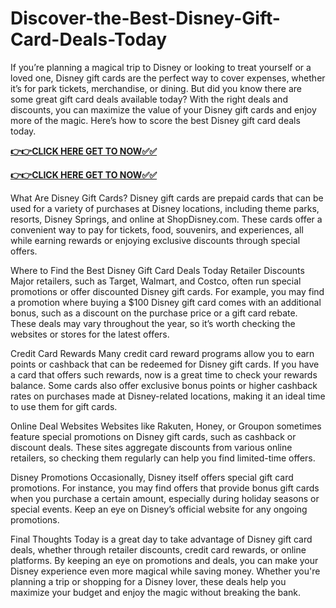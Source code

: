 # Discover-the-Best-Disney-Gift-Card-Deals-Today

If you’re planning a magical trip to Disney or looking to treat yourself or a loved one, Disney gift cards are the perfect way to cover expenses, whether it’s for park tickets, merchandise, or dining. But did you know there are some great gift card deals available today? With the right deals and discounts, you can maximize the value of your Disney gift cards and enjoy more of the magic. Here’s how to score the best Disney gift card deals today.

[**👉👉CLICK HERE GET TO NOW✅✅**](https://free-gift-card.raj-solution.com/958f890)

[**👉👉CLICK HERE GET TO NOW✅✅**](https://free-gift-card.raj-solution.com/958f890)

What Are Disney Gift Cards?
Disney gift cards are prepaid cards that can be used for a variety of purchases at Disney locations, including theme parks, resorts, Disney Springs, and online at ShopDisney.com. These cards offer a convenient way to pay for tickets, food, souvenirs, and experiences, all while earning rewards or enjoying exclusive discounts through special offers.

Where to Find the Best Disney Gift Card Deals Today
Retailer Discounts
Major retailers, such as Target, Walmart, and Costco, often run special promotions or offer discounted Disney gift cards. For example, you may find a promotion where buying a $100 Disney gift card comes with an additional bonus, such as a discount on the purchase price or a gift card rebate. These deals may vary throughout the year, so it’s worth checking the websites or stores for the latest offers.

Credit Card Rewards
Many credit card reward programs allow you to earn points or cashback that can be redeemed for Disney gift cards. If you have a card that offers such rewards, now is a great time to check your rewards balance. Some cards also offer exclusive bonus points or higher cashback rates on purchases made at Disney-related locations, making it an ideal time to use them for gift cards.

Online Deal Websites
Websites like Rakuten, Honey, or Groupon sometimes feature special promotions on Disney gift cards, such as cashback or discount deals. These sites aggregate discounts from various online retailers, so checking them regularly can help you find limited-time offers.

Disney Promotions
Occasionally, Disney itself offers special gift card promotions. For instance, you may find offers that provide bonus gift cards when you purchase a certain amount, especially during holiday seasons or special events. Keep an eye on Disney’s official website for any ongoing promotions.

Final Thoughts
Today is a great day to take advantage of Disney gift card deals, whether through retailer discounts, credit card rewards, or online platforms. By keeping an eye on promotions and deals, you can make your Disney experience even more magical while saving money. Whether you're planning a trip or shopping for a Disney lover, these deals help you maximize your budget and enjoy the magic without breaking the bank.

